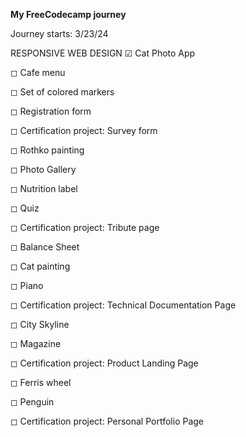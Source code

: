 **My FreeCodecamp journey**

Journey starts: 3/23/24


RESPONSIVE WEB DESIGN
☑ Cat Photo App

◻ Cafe menu

◻ Set of colored markers

◻ Registration form

◻ Certification project: Survey form



◻ Rothko painting

◻ Photo Gallery

◻ Nutrition label

◻ Quiz

◻ Certification project: Tribute page



◻ Balance Sheet

◻ Cat painting

◻ Piano

◻ Certification project: Technical Documentation Page



◻ City Skyline

◻ Magazine

◻ Certification project: Product Landing Page 



◻ Ferris wheel

◻ Penguin

◻ Certification project: Personal Portfolio Page



